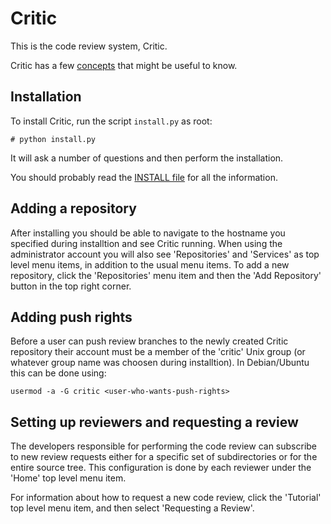 Critic
======

This is the code review system, Critic.

Critic has a few [concepts][concepts] that might be useful to know.

Installation
------------

To install Critic, run the script `install.py` as root:

    # python install.py

It will ask a number of questions and then perform the installation.

You should probably read the [INSTALL file][install] for all the information.


[install]: https://github.com/jensl/critic/blob/master/INSTALL
[concepts]: https://github.com/jensl/critic/blob/master/documentation/concepts.txt

Adding a repository
-------------------

After installing you should be able to navigate to the hostname you
specified during installtion and see Critic running.  When using the
administrator account you will also see 'Repositories' and 'Services'
as top level menu items, in addition to the usual menu items.  To add
a new repository, click the 'Repositories' menu item and then the
'Add Repository' button in the top right corner.

Adding push rights
------------------

Before a user can push review branches to the newly created Critic repository
their account must be a member of the 'critic' Unix group (or whatever group
name was choosen during installtion).  In Debian/Ubuntu this can be done using:

    usermod -a -G critic <user-who-wants-push-rights>

Setting up reviewers and requesting a review
--------------------------------------------

The developers responsible for performing the code review can subscribe
to new review requests either for a specific set of subdirectories or for
the entire source tree.  This configuration is done by each reviewer under
the 'Home' top level menu item.

For information about how to request a new code review, click the 'Tutorial'
top level menu item, and then select 'Requesting a Review'.
